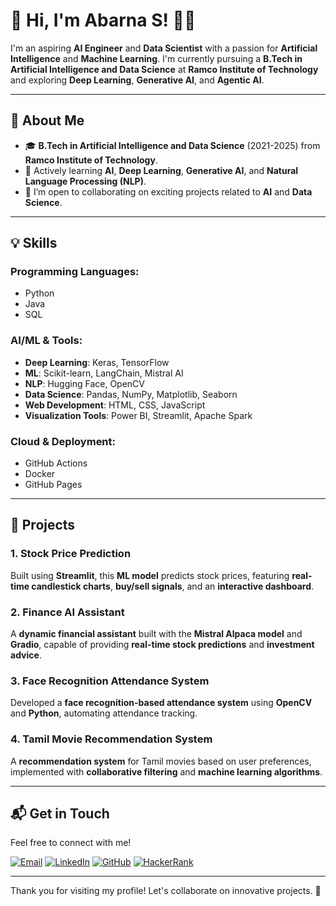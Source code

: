 # 👋 Hi, I'm Abarna S! 👩‍💻

I'm an aspiring **AI Engineer** and **Data Scientist** with a passion for **Artificial Intelligence** and **Machine Learning**. I'm currently pursuing a **B.Tech in Artificial Intelligence and Data Science** at **Ramco Institute of Technology** and exploring **Deep Learning**, **Generative AI**, and **Agentic AI**. 

---

## 🚀 About Me

- 🎓 **B.Tech in Artificial Intelligence and Data Science** (2021-2025) from **Ramco Institute of Technology**.
- 🌱 Actively learning **AI**, **Deep Learning**, **Generative AI**, and **Natural Language Processing (NLP)**.
- 🤝 I’m open to collaborating on exciting projects related to **AI** and **Data Science**.

---

## 💡 Skills

### **Programming Languages:**
- Python
- Java
- SQL

### **AI/ML & Tools:**
- **Deep Learning**: Keras, TensorFlow
- **ML**: Scikit-learn, LangChain, Mistral AI
- **NLP**: Hugging Face, OpenCV
- **Data Science**: Pandas, NumPy, Matplotlib, Seaborn
- **Web Development**: HTML, CSS, JavaScript
- **Visualization Tools**: Power BI, Streamlit, Apache Spark

### **Cloud & Deployment:**
- GitHub Actions
- Docker
- GitHub Pages

---

## 🌟 Projects

### **1. Stock Price Prediction**
Built using **Streamlit**, this **ML model** predicts stock prices, featuring **real-time candlestick charts**, **buy/sell signals**, and an **interactive dashboard**.

### **2. Finance AI Assistant**
A **dynamic financial assistant** built with the **Mistral Alpaca model** and **Gradio**, capable of providing **real-time stock predictions** and **investment advice**.

### **3. Face Recognition Attendance System**
Developed a **face recognition-based attendance system** using **OpenCV** and **Python**, automating attendance tracking.

### **4. Tamil Movie Recommendation System**
A **recommendation system** for Tamil movies based on user preferences, implemented with **collaborative filtering** and **machine learning algorithms**.

---

## 📬 Get in Touch

Feel free to connect with me!

<div>
  <a href="mailto:abarnaraj54@gmail.com" target="_blank"><img src="https://img.shields.io/badge/Email-Contact%20Me-brightgreen" alt="Email" /></a>
  <a href="https://www.linkedin.com/in/abarna-raj-820994237/" target="_blank"><img src="https://img.shields.io/badge/LinkedIn-Connect%20with%20Me-blue" alt="LinkedIn" /></a>
  <a href="https://github.com/Abarnarajj" target="_blank"><img src="https://img.shields.io/badge/GitHub-My%20Profile-black" alt="GitHub" /></a>
  <a href="https://www.hackerrank.com/profile/abarnaraj54" target="_blank"><img src="https://img.shields.io/badge/HackerRank-Profile-orange" alt="HackerRank" /></a>
</div>

---

Thank you for visiting my profile! Let's collaborate on innovative projects. 🚀

